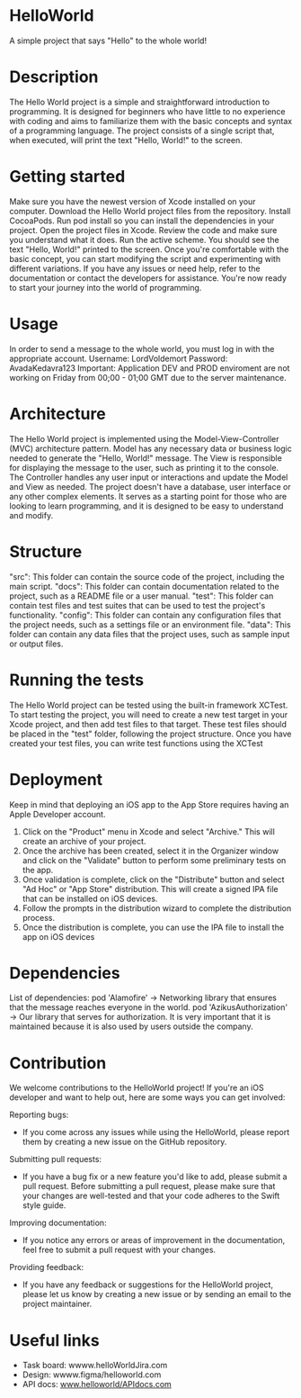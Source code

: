# HelloWorld
A simple project that says "Hello" to the whole world!

# Description
The Hello World project is a simple and straightforward introduction to programming.
It is designed for beginners who have little to no experience with coding and aims to familiarize them with the basic concepts 
and syntax of a programming language. 
The project consists of a single script that, when executed, will print the text "Hello, World!" to the screen.

# Getting started
Make sure you have the newest version of Xcode installed on your computer. 
Download the Hello World project files from the repository.
Install CocoaPods.
Run pod install so you can install the dependencies in your project.
Open the project files in Xcode.
Review the code and make sure you understand what it does.
Run the active scheme.
You should see the text "Hello, World!" printed to the screen.
Once you're comfortable with the basic concept, you can start modifying the script and experimenting with different variations.
If you have any issues or need help, refer to the documentation or contact the developers for assistance.
You're now ready to start your journey into the world of programming.

# Usage
In order to send a message to the whole world, you must log in with the appropriate account.
Username: LordVoldemort
Password: AvadaKedavra123
Important: Application DEV and PROD enviroment are not working on Friday from 00;00 - 01;00 GMT due to the server maintenance.

# Architecture
The Hello World project is implemented using the Model-View-Controller (MVC) architecture pattern. 
Model has any necessary data or business logic needed to generate the "Hello, World!" message. 
The View is responsible for displaying the message to the user, such as printing it to the console. 
The Controller handles any user input or interactions and update the Model and View as needed.
The project doesn't have a database, user interface or any other complex elements. 
It serves as a starting point for those who are looking to learn programming, and it is designed to be easy to understand and modify.

# Structure 
"src": This folder can contain the source code of the project, including the main script.
"docs": This folder can contain documentation related to the project, such as a README file or a user manual.
"test": This folder can contain test files and test suites that can be used to test the project's functionality.
"config": This folder can contain any configuration files that the project needs, such as a settings file or an environment file.
"data": This folder can contain any data files that the project uses, such as sample input or output files.

# Running the tests
The Hello World project can be tested using the built-in framework XCTest.
To start testing the project, you will need to create a new test target in your Xcode project, 
and then add test files to that target. These test files should be placed in the "test" folder, following the project structure.
Once you have created your test files, you can write test functions using the XCTest 

# Deployment
Keep in mind that deploying an iOS app to the App Store requires having an Apple Developer account.

1. Click on the "Product" menu in Xcode and select "Archive." This will create an archive of your project.
2. Once the archive has been created, select it in the Organizer window and click on the "Validate" button to perform some preliminary tests on the app.
3. Once validation is complete, click on the "Distribute" button and select "Ad Hoc" or "App Store" distribution. 
This will create a signed IPA file that can be installed on iOS devices.
4. Follow the prompts in the distribution wizard to complete the distribution process.
5. Once the distribution is complete, you can use the IPA file to install the app on iOS devices

# Dependencies

List of dependencies: 
pod 'Alamofire' -> Networking library that ensures that the message reaches everyone in the world.
pod 'AzikusAuthorization' -> Our library that serves for authorization. 
It is very important that it is maintained because it is also used by users outside the company.

# Contribution
We welcome contributions to the HelloWorld project! If you're an iOS developer and want to help out, here are some ways you can get involved:

Reporting bugs: 
- If you come across any issues while using the HelloWorld, please report them by creating a new issue on the GitHub repository.

Submitting pull requests: 
- If you have a bug fix or a new feature you'd like to add, please submit a pull request. Before submitting a pull request, 
please make sure that your changes are well-tested and that your code adheres to the Swift style guide.

Improving documentation: 
- If you notice any errors or areas of improvement in the documentation, feel free to submit a pull request with your changes.

Providing feedback:
- If you have any feedback or suggestions for the HelloWorld project, please let us know by creating a new issue or by sending an email to the project maintainer.

# Useful links
* Task board: wwww.helloWorldJira.com
* Design: wwww.figma/helloworld.com
* API docs: www.helloworld/APIdocs.com
